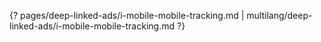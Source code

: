{? pages/deep-linked-ads/i-mobile-mobile-tracking.md | multilang/deep-linked-ads/i-mobile-mobile-tracking.md ?}
